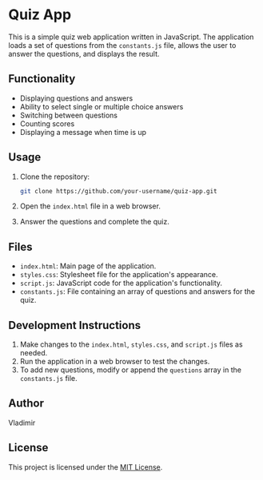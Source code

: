 # Quiz App

This is a simple quiz web application written in JavaScript. The application loads a set of questions from the `constants.js` file, allows the user to answer the questions, and displays the result.

## Functionality

- Displaying questions and answers
- Ability to select single or multiple choice answers
- Switching between questions
- Counting scores
- Displaying a message when time is up

## Usage

1. Clone the repository:

    ```bash
    git clone https://github.com/your-username/quiz-app.git
    ```

2. Open the `index.html` file in a web browser.

3. Answer the questions and complete the quiz.

## Files

- `index.html`: Main page of the application.
- `styles.css`: Stylesheet file for the application's appearance.
- `script.js`: JavaScript code for the application's functionality.
- `constants.js`: File containing an array of questions and answers for the quiz.

## Development Instructions

1. Make changes to the `index.html`, `styles.css`, and `script.js` files as needed.
2. Run the application in a web browser to test the changes.
3. To add new questions, modify or append the `questions` array in the `constants.js` file.

## Author

Vladimir

## License

This project is licensed under the [MIT License](https://opensource.org/licenses/MIT).
